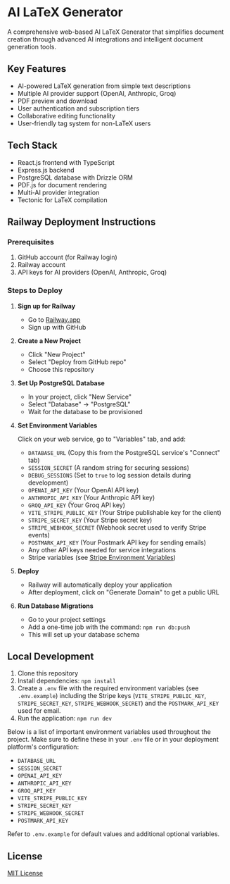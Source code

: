 # AI LaTeX Generator

A comprehensive web-based AI LaTeX Generator that simplifies document creation through advanced AI integrations and intelligent document generation tools.

## Key Features

- AI-powered LaTeX generation from simple text descriptions
- Multiple AI provider support (OpenAI, Anthropic, Groq)
- PDF preview and download
- User authentication and subscription tiers
- Collaborative editing functionality
- User-friendly tag system for non-LaTeX users

## Tech Stack

- React.js frontend with TypeScript
- Express.js backend
- PostgreSQL database with Drizzle ORM
- PDF.js for document rendering
- Multi-AI provider integration
- Tectonic for LaTeX compilation

## Railway Deployment Instructions

### Prerequisites

1. GitHub account (for Railway login)
2. Railway account
3. API keys for AI providers (OpenAI, Anthropic, Groq)

### Steps to Deploy

1. **Sign up for Railway**
   - Go to [Railway.app](https://railway.app/)
   - Sign up with GitHub

2. **Create a New Project**
   - Click "New Project"
   - Select "Deploy from GitHub repo"
   - Choose this repository

3. **Set Up PostgreSQL Database**
   - In your project, click "New Service"
   - Select "Database" → "PostgreSQL"
   - Wait for the database to be provisioned

4. **Set Environment Variables**
   
   Click on your web service, go to "Variables" tab, and add:
   
   - `DATABASE_URL` (Copy this from the PostgreSQL service's "Connect" tab)
   - `SESSION_SECRET` (A random string for securing sessions)
   - `DEBUG_SESSIONS` (Set to `true` to log session details during development)
   - `OPENAI_API_KEY` (Your OpenAI API key)
   - `ANTHROPIC_API_KEY` (Your Anthropic API key)
   - `GROQ_API_KEY` (Your Groq API key)
   - `VITE_STRIPE_PUBLIC_KEY` (Your Stripe publishable key for the client)
   - `STRIPE_SECRET_KEY` (Your Stripe secret key)
   - `STRIPE_WEBHOOK_SECRET` (Webhook secret used to verify Stripe events)
   - `POSTMARK_API_KEY` (Your Postmark API key for sending emails)
   - Any other API keys needed for service integrations
   - Stripe variables (see [Stripe Environment Variables](#stripe-environment-variables))

5. **Deploy**
   - Railway will automatically deploy your application
   - After deployment, click on "Generate Domain" to get a public URL

6. **Run Database Migrations**
   - Go to your project settings
   - Add a one-time job with the command: `npm run db:push`
   - This will set up your database schema

## Local Development

1. Clone this repository
2. Install dependencies: `npm install`
3. Create a `.env` file with the required environment variables (see `.env.example`)
   including the Stripe keys (`VITE_STRIPE_PUBLIC_KEY`, `STRIPE_SECRET_KEY`,
   `STRIPE_WEBHOOK_SECRET`) and the `POSTMARK_API_KEY` used for email.
4. Run the application: `npm run dev`



Below is a list of important environment variables used throughout the project.
Make sure to define these in your `.env` file or in your deployment platform's
configuration:

- `DATABASE_URL`
- `SESSION_SECRET`
- `OPENAI_API_KEY`
- `ANTHROPIC_API_KEY`
- `GROQ_API_KEY`
- `VITE_STRIPE_PUBLIC_KEY`
- `STRIPE_SECRET_KEY`
- `STRIPE_WEBHOOK_SECRET`
- `POSTMARK_API_KEY`

Refer to `.env.example` for default values and additional optional variables.

## License

[MIT License](LICENSE)
